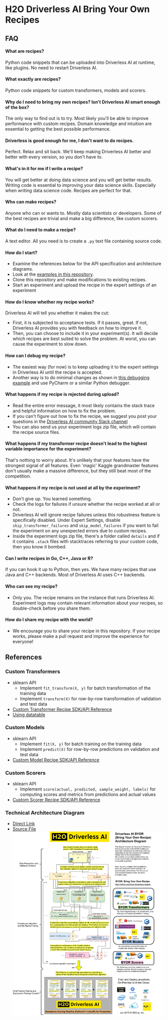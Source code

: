 # H2O Driverless AI Bring Your Own Recipes
## FAQ
  #### What are recipes?
  Python code snippets that can be uploaded into Driverless AI at runtime, like plugins. No need to restart Driverless AI.
  #### What exactly are recipes?
  Python code snippets for custom transformers, models and scorers.
  #### Why do I need to bring my own recipes? Isn't Driverless AI smart enough of the box?
  The only way to find out is to try. Most likely you'll be able to improve performance with custom recipes. Domain knowledge and intuition are essential to getting the best possible performance.
  #### Driverless is good enough for me, I don't want to do recipes.
  Perfect. Relax and sit back. We'll keep making Driverless AI better and better with every version, so you don't have to.
  #### What's in it for me if I write a recipe?
  You will get better at doing data science and you will get better results. Writing code is essential to improving your data science skills. Especially when writing data science code. Recipes are perfect for that.
  #### Who can make recipes?
  Anyone who can or wants to. Mostly data scientists or developers. Some of the best recipes are trivial and make a big difference, like custom scorers.
  #### What do I need to make a recipe?
  A text editor. All you need is to create a `.py` text file containing source code.
  #### How do I start?
  * Examine the references below for the API specification and architecture diagrams.
  * Look at the [examples in this repository](./README.md).
  * Clone this repository and make modifications to existing recipes.
  * Start an experiment and upload the recipe in the expert settings of an experiment
  #### How do I know whether my recipe works?
  Driverless AI will tell you whether it makes the cut:
  * First, it is subjected to acceptance tests. If it passes, great. If not, Driverless AI provides you with feedback on how to improve it.
  * Then, you can choose to include it in your experiment(s). It will decide which recipes are best suited to solve the problem. At worst, you can cause the experiment to slow down.
  #### How can I debug my recipe?
  * The easiest way (for now) is to keep uploading it to the expert settings in Driverless AI until the recipe is accepted.
  * Another way is to do minimal changes as shown in [this debugging example](./transformers/how_to_debug_transformer.py) and use PyCharm or a similar Python debugger.
  #### What happens if my recipe is rejected during upload?
  * Read the entire error message, it most likely contains the stack trace and helpful information on how to fix the problem.
  * If you can't figure out how to fix the recipe, we suggest you post your questions in the [Driverless AI community Slack channel](https://www.h2o.ai/community/driverless-ai-community/#chat)
  * You can also send us your experiment logs zip file, which will contain the recipe source files.
  #### What happens if my transformer recipe doesn't lead to the highest variable importance for the experiment?
  That's nothing to worry about. It's unlikely that your features have the strongest signal of all features. Even 'magic' Kaggle grandmaster features don't usually make a massive difference, but they still beat most of the competition. 
  #### What happens if my recipe is not used at all by the experiment?
  * Don't give up. You learned something.
  * Check the logs for failures if unsure whether the recipe worked at all or not.
  * Driverless AI will ignore recipe failures unless this robustness feature is specifically disabled. Under Expert Settings, disable `skip_transformer_failures` and `skip_model_failures` if you want to fail the experiment on any unexpected errors due to custom recipes.
  * Inside the experiment logs zip file, there's a folder called `details` and if it contains `.stack` files with stacktraces referring to your custom code, then you know it bombed.
  #### Can I write recipes in Go, C++, Java or R?
  If you can hook it up to Python, then yes. We have many recipes that use Java and C++ backends. Most of Driverless AI uses C++ backends.
  #### Who can see my recipe?
  * Only you. The recipe remains on the instance that runs Driverless AI. Experiment logs may contain relevant information about your recipes, so double-check before you share them.
  #### How do I share my recipe with the world?
  * We encourage you to share your recipe in this repository. If your recipe works, please make a pull request and improve the experience for everyone!
    
## References
### Custom Transformers
  * sklearn API
    * Implement `fit_transform(X, y)` for batch transformation of the training data
    * Implement `transform(X)` for row-by-row transformation of validation and test data
  * [Custom Transformer Recipe SDK/API Reference](transformers/transformer_template.py)
  * [Using datatable](https://datatable.readthedocs.io/en/latest/using-datatable.html)
### Custom Models
  * sklearn API
    * Implement `fit(X, y)` for batch training on the training data
    * Implement `predict(X)` for row-by-row predictions on validation and test data
  * [Custom Model Recipe SDK/API Reference](models/model_template.py)
### Custom Scorers
  * sklearn API
    * Implement `score(actual, predicted, sample_weight, labels)` for computing scores and metrics from predictions and actual values
  * [Custom Scorer Recipe SDK/API Reference](scorers/scorer_template.py)
### Technical Architecture Diagram
  * [Direct Link](https://raw.githubusercontent.com/h2oai/driverlessai-recipes/master/reference/DriverlessAI_BYOR.png)
  * [Source File](https://raw.githubusercontent.com/h2oai/driverlessai-recipes/master/reference/DriverlessAI_BYOR.drawio)
  ![BYOR Architecture Diagram](reference/DriverlessAI_BYOR.png)

